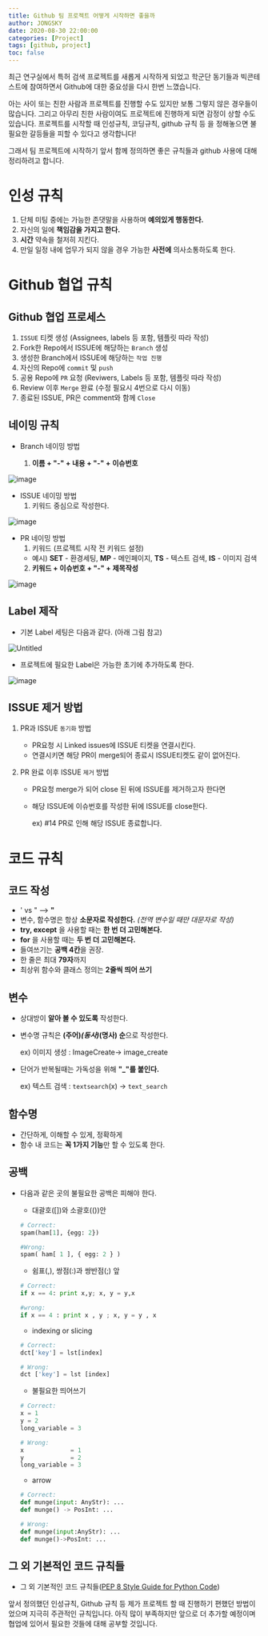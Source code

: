 ```yaml
---
title: Github 팀 프로젝트 어떻게 시작하면 좋을까
author: JONGSKY
date: 2020-08-30 22:00:00
categories: [Project]
tags: [github, project]
toc: false
---
```


최근 연구실에서 특허 검색 프로젝트를 새롭게 시작하게 되었고 학군단 동기들과 빅콘테스트에 참여하면서 Github에 대한 중요성을 다시 한번 느꼈습니다.

아는 사이 또는 친한 사람과 프로젝트를 진행할 수도 있지만 보통 그렇지 않은 경우들이 많습니다. 그리고 아무리 친한 사람이여도 프로젝트에 진행하게 되면 감정이 상할 수도 있습니다. 프로젝트를 시작할 때 인성규칙, 코딩규칙, github 규칙 등 을 정해놓으면 불필요한 갈등들을 피할 수 있다고 생각합니다!

그래서 팀 프로젝트에 시작하기 앞서 함께 정의하면 좋은 규칙들과 github 사용에 대해 정리하려고 합니다.

# 인성 규칙

1. 단체 미팅 중에는 가능한 존댓말을 사용하며 **예의있게 행동한다.**
2. 자신의 일에 **책임감을 가지고 한다.**
3. **시간** 약속을 철저히 지킨다.
4. 만일 일정 내에 업무가 되지 않을 경우 가능한 **사전에** 의사소통하도록 한다.

# Github 협업 규칙

## Github 협업 프로세스

1. `ISSUE` 티켓 생성 (Assignees, labels 등 포함, 템플릿 따라 작성)
2. Fork한 Repo에서 ISSUE에 해당하는 `Branch` 생성
3. 생성한 Branch에서 ISSUE에 해당하는 `작업 진행`
4. 자신의 Repo에 `commit` 및 `push`
5. 공용 Repo에 `PR` 요청 (Reviwers, Labels 등 포함, 템플릿 따라 작성)
6. Review 이후 `Merge` 완료 (수정 필요시 4번으로 다시 이동)
7. 종료된 ISSUE, PR은 comment와 함께 `Close`

## 네이밍 규칙

- Branch 네이밍 방법

    1. **이름 + "-" + 내용 + "-" + 이슈번호**

![image](https://user-images.githubusercontent.com/40276516/91656388-527b8280-eaf3-11ea-8aba-6d99a33254a2.png)

- ISSUE 네이밍 방법
    1. 키워드 중심으로 작성한다.

![image](https://user-images.githubusercontent.com/40276516/91656290-9752e980-eaf2-11ea-80a6-f80b61305398.png)

- PR 네이밍 방법
    1. 키워드 (프로젝트 시작 전 키워드 설정)
    - 예시) **SET** - 환경세팅, **MP** - 메인페이지, **TS** - 텍스트 검색, **IS** - 이미지 검색
    2. **키워드 + 이슈번호 + "-" + 제목작성**

![image](https://user-images.githubusercontent.com/40276516/91656262-74283a00-eaf2-11ea-97fc-bb3a40b0a109.png)

## Label 제작

- 기본 Label 세팅은 다음과 같다. (아래 그림 참고)

![Untitled](https://user-images.githubusercontent.com/40276516/91656460-cb7ada00-eaf3-11ea-8b4c-f39049fca1ce.png)

- 프로젝트에 필요한 Label은 가능한 초기에 추가하도록 한다.

![image](https://user-images.githubusercontent.com/40276516/91656494-0e3cb200-eaf4-11ea-80d5-f01e0d00e1d2.png)

## ISSUE 제거 방법

1. PR과 ISSUE `동기화` 방법

    - PR요청 시 Linked issues에 ISSUE 티켓을 연결시킨다.
    - 연결시키면 해당 PR이 merge되어 종료시 ISSUE티켓도 같이 없어진다.

2. PR 완료 이후 ISSUE `제거` 방법

    - PR요청 merge가 되어 close 된 뒤에 ISSUE를 제거하고자 한다면
    - 해당 ISSUE에 이슈번호를 작성한 뒤에 ISSUE를 close한다.

        ex) #14 PR로 인해 해당 ISSUE 종료합니다.

# 코드 규칙

## 코드 작성

- ' vs "  —>  **"**
- 변수, 함수명은 항상  **소문자로 작성한다.** *(전역 변수일 때만 대문자로 작성)*
- **try, except** 을 사용할 때는 **한 번 더 고민해본다.**
- **for** 을 사용할 때는 **두 번 더 고민해본다.**
- 들여쓰기는 **공백 4칸**을 권장.
- 한 줄은 최대 **79자**까지
- 최상위 함수와 클래스 정의는 **2줄씩 띄어 쓰기**

## 변수

- 상대방이 **알아 볼 수 있도록** 작성한다.
- 변수명 규칙은 **(주어)_(동사)_(명사) 순**으로 작성한다.

    ex) 이미지 생성 :  ImageCreate→ image_create

- 단어가 반복될때는 가독성을 위해 **"_"를 붙인다.**

    ex) 텍스트 검색 : `textsearch`(x) → `text_search`

## 함수명

- 간단하게, 이해할 수 있게, 정확하게
- 함수 내 코드는 **꼭 1가지 기능**만 할 수 있도록 한다.

## 공백

- 다음과 같은 곳의 불필요한 공백은 피해야 한다.
    - 대괄호([])와 소괄호(())안

    ```python
    # Correct:
    spam(ham[1], {egg: 2})

    #Wrong:
    spam( ham[ 1 ], { egg: 2 } )
    ```

    - 쉼표(,), 쌍점(:)과 쌍반점(;) 앞

    ```python
    # Correct:
    if x == 4: print x,y; x, y = y,x

    #wrong:
    if x == 4 : print x , y ; x, y = y , x
    ```

    - indexing or slicing

    ```python
    # Correct:
    dct['key'] = lst[index]

    # Wrong:
    dct ['key'] = lst [index]
    ```

    - 불필요한 띄어쓰기

    ```python
    # Correct:
    x = 1
    y = 2
    long_variable = 3

    # Wrong:
    x             = 1
    y             = 2
    long_variable = 3
    ```

    - arrow 

    ```python
    # Correct:
    def munge(input: AnyStr): ...
    def munge() -> PosInt: ...

    # Wrong:
    def munge(input:AnyStr): ...
    def munge()->PosInt: ...
    ```

## 그 외 기본적인 코드 규칙들

- 그 외 기본적인 코드 규칙들(<a href="https://www.python.org/dev/peps/pep-0008/#whitespace-in-expressions-and-statements">PEP 8 Style Guide for Python Code</a>)

앞서 정의했던 인성규칙, Github 규칙 등 제가 프로젝트 할 때 진행하기 편했던 방법이었으며 지극히 주관적인 규칙입니다. 아직 많이 부족하지만 앞으로 더 추가할 예정이며 협업에 있어서 필요한 것들에 대해 공부할 것입니다.